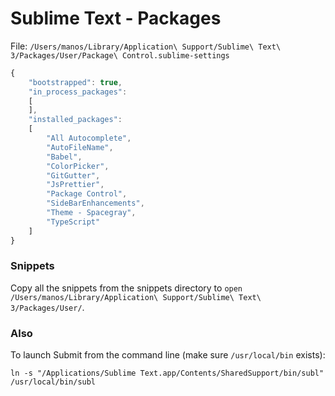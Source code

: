 # Sublime Text - Packages

File: `/Users/manos/Library/Application\ Support/Sublime\ Text\ 3/Packages/User/Package\ Control.sublime-settings`

```javascript
{
	"bootstrapped": true,
	"in_process_packages":
	[
	],
	"installed_packages":
	[
		"All Autocomplete",
		"AutoFileName",
		"Babel",
		"ColorPicker",
		"GitGutter",
		"JsPrettier",
		"Package Control",
		"SideBarEnhancements",
		"Theme - Spacegray",
		"TypeScript"
	]
}
```


### Snippets

Copy all the snippets from the snippets directory to `open /Users/manos/Library/Application\ Support/Sublime\ Text\ 3/Packages/User/`.


### Also

To launch Submit from the command line (make sure `/usr/local/bin` exists):

	ln -s "/Applications/Sublime Text.app/Contents/SharedSupport/bin/subl" /usr/local/bin/subl
